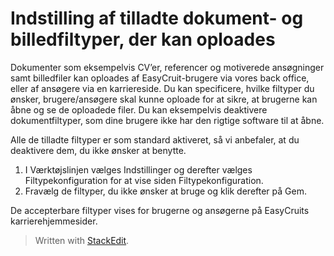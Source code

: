 # Indstilling af tilladte dokument- og billedfiltyper, der kan oploades

Dokumenter som eksempelvis CV’er, referencer og motiverede ansøgninger samt billedfiler kan oploades af EasyCruit-brugere via vores back office, eller af ansøgere via en karriereside. Du kan specificere, hvilke filtyper du ønsker, brugere/ansøgere skal kunne oploade for at sikre, at brugerne kan åbne og se de oploadede filer. Du kan eksempelvis deaktivere dokumentfiltyper, som dine brugere ikke har den rigtige software til at åbne.

Alle de tilladte filtyper er som standard aktiveret, så vi anbefaler, at du deaktivere dem, du ikke ønsker at benytte.

1.  I  Værktøjslinjen  vælges  Indstillinger  og derefter vælges  Filtypekonfiguration  for at vise siden  Filtypekonfiguration.
2.  Fravælg de filtyper, du ikke ønsker at bruge og klik derefter på  Gem.

De accepterbare filtyper vises for brugerne og ansøgerne på EasyCruits karrierehjemmesider.


> Written with [StackEdit](https://stackedit.io/).
<!--stackedit_data:
eyJoaXN0b3J5IjpbNTg5MjQ2NDQ3XX0=
-->